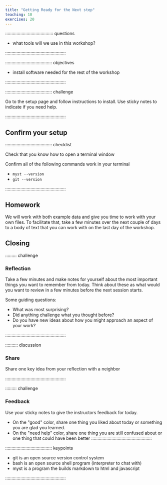 ```yaml
---
title: "Getting Ready for the Next step"
teaching: 10
exercises: 20
---
```


:::::::::::::::::::::::::::::::::::::: questions 

- what tools will we use in this workshop?

::::::::::::::::::::::::::::::::::::::::::::::::

::::::::::::::::::::::::::::::::::::: objectives

- install software needed for the rest of the workshop

::::::::::::::::::::::::::::::::::::::::::::::::


::::::::::::::::::::::::::::::::::::: challenge

Go to the setup page and follow instructions to install. 
Use sticky notes to indicate if you need help. 


::::::::::::::::::::::::::::::::::::::::::::::::

## Confirm your setup

::::::::::::::::::::::::::::::::::::: checklist

Check that you know how to open a terminal window

Confirm all of the following commands work in your terminal
- `myst --version`
- `git --version`

::::::::::::::::::::::::::::::::::::::::::::::::


## Homework 


We will work with both example data and give you time to work with your own files. 
To facilitate that, take a few minutes over the next couple of days to a body of text that you can work with on the last day of the workshop. 


## Closing 

::::::::: challenge

### Reflection
Take a few minutes and make notes for yourself about the most important things you want to remember from today.
Think about these as what would you want to review in a few minutes before the next session starts. 

Some guiding questions:

- What was most surprising? 
- Did anything challenge what you thought before? 
- Do you have new ideas about how you might approach an aspect of your work?  

::::::::::::::::::::::::::::::::::::::::::::::::



:::::::::: discussion

### Share 
Share one key idea from your reflection with a neighbor

::::::::::::::::::::::::::::::::::::::::::::::::


::::::::: challenge

### Feedback 
Use your sticky notes to give the instructors feedback for today.  

- On the "good" color, share one thing you liked about today or something you are glad you learned. 
- On the "need help" color, share one thing you are still confused about or one thing that could have been better
::::::::::::::::::::::::::::::::::::::::::::::::

::::::::::::::::::::::::::::::::::::: keypoints 

- git is an open source version control system
- bash is an open source shell program (interpreter to chat with)
- myst is a program the builds markdown to html and javascript

::::::::::::::::::::::::::::::::::::::::::::::::

